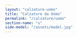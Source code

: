 ```yaml
---
layout: "calzature-uomo"
title: "Calzature da Uomo"
permalink: "/calzature/uomo"
section-name: "u"
side-model: "/assets/model.jpg"
---
```

